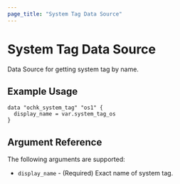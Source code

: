 ```yaml
---
page_title: "System Tag Data Source"
---
```


# System Tag Data Source

Data Source for getting system tag by name.

## Example Usage

```hcl
data "ochk_system_tag" "os1" {
  display_name = var.system_tag_os
}
```

## Argument Reference

The following arguments are supported:

* `display_name` - (Required) Exact name of system tag.


    
 
